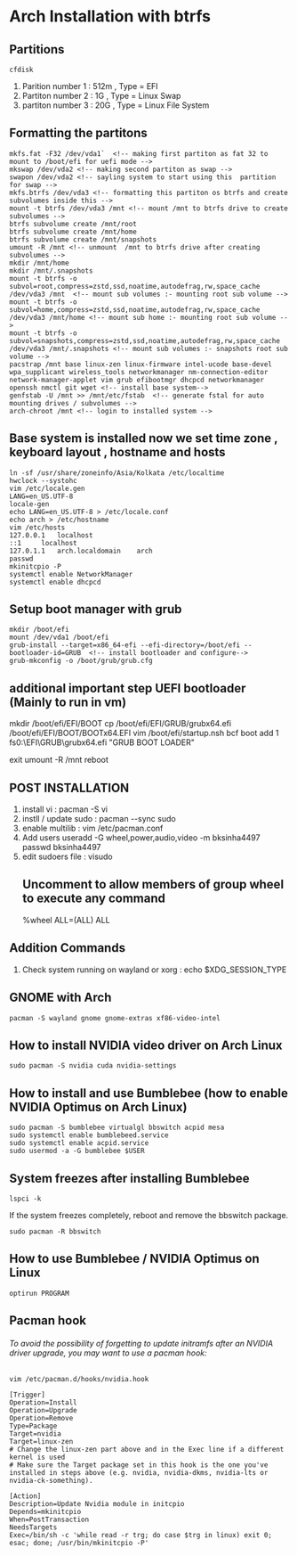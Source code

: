 # Arch Installation with btrfs
## Partitions
`cfdisk`
1. Parition number 1 : 512m , Type = EFI
2. Partiton number 2 : 1G , Type = Linux Swap
3. partiton number 3 : 20G , Type = Linux File System
## Formatting the partitons
```
mkfs.fat -F32 /dev/vda1`  <!-- making first partiton as fat 32 to mount to /boot/efi for uefi mode -->
mkswap /dev/vda2 <!-- making second partiton as swap -->
swapon /dev/vda2 <!-- sayling system to start using this  partition for swap -->
mkfs.btrfs /dev/vda3 <!-- formatting this partiton os btrfs and create subvolumes inside this -->
mount -t btrfs /dev/vda3 /mnt <!-- mount /mnt to btrfs drive to create subvolumes -->
btrfs subvolume create /mnt/root
btrfs subvolume create /mnt/home
btrfs subvolume create /mnt/snapshots
umount -R /mnt <!-- unmount  /mnt to btrfs drive after creating subvolumes -->
mkdir /mnt/home
mkdir /mnt/.snapshots
mount -t btrfs -o subvol=root,compress=zstd,ssd,noatime,autodefrag,rw,space_cache /dev/vda3 /mnt  <!-- mount sub volumes :- mounting root sub volume -->
mount -t btrfs -o subvol=home,compress=zstd,ssd,noatime,autodefrag,rw,space_cache /dev/vda3 /mnt/home <!-- mount sub home :- mounting root sub volume -->
mount -t btrfs -o subvol=snapshots,compress=zstd,ssd,noatime,autodefrag,rw,space_cache /dev/vda3 /mnt/.snapshots <!-- mount sub volumes :- snapshots root sub volume -->
pacstrap /mnt base linux-zen linux-firmware intel-ucode base-devel wpa_supplicant wireless_tools networkmanager nm-connection-editor network-manager-applet vim grub efibootmgr dhcpcd networkmanager openssh nmctl git wget <!-- install base system-->
genfstab -U /mnt >> /mnt/etc/fstab  <!-- generate fstal for auto mounting drives / subvolumes -->
arch-chroot /mnt <!-- login to installed system -->
```
## Base system is installed now we set time zone , keyboard layout , hostname and hosts
```
ln -sf /usr/share/zoneinfo/Asia/Kolkata /etc/localtime
hwclock --systohc
vim /etc/locale.gen
LANG=en_US.UTF-8
locale-gen
echo LANG=en_US.UTF-8 > /etc/locale.conf
echo arch > /etc/hostname
vim /etc/hosts
127.0.0.1	localhost
::1		localhost
127.0.1.1	arch.localdomain	arch
passwd
mkinitcpio -P
systemctl enable NetworkManager
systemctl enable dhcpcd
```
## Setup boot manager with grub
```
mkdir /boot/efi
mount /dev/vda1 /boot/efi
grub-install --target=x86_64-efi --efi-directory=/boot/efi --bootloader-id=GRUB  <!-- install bootloader and configure-->
grub-mkconfig -o /boot/grub/grub.cfg
```

## additional important step  UEFI bootloader (Mainly to run in vm)
<!-- if EFI partiton is mounted at /boot/efi -->
mkdir /boot/efi/EFI/BOOT
cp /boot/efi/EFI/GRUB/grubx64.efi /boot/efi/EFI/BOOT/BOOTx64.EFI
vim /boot/efi/startup.nsh
bcf boot add 1 fs0:\EFI\GRUB\grubx64.efi "GRUB BOOT LOADER"

exit
umount -R /mnt
reboot

## POST INSTALLATION
1. install vi : pacman -S vi
2. instll / update sudo :  pacman --sync sudo
3. enable multilib : vim /etc/pacman.conf
4. Add users
	useradd -G wheel,power,audio,video -m bksinha4497
	passwd bksinha4497
5. edit sudoers file : visudo
	## Uncomment to allow members of group wheel to execute any command
	%wheel ALL=(ALL) ALL
## Addition Commands

1. Check system running on wayland or xorg : echo $XDG_SESSION_TYPE

## GNOME with Arch

`pacman -S wayland gnome gnome-extras xf86-video-intel`

## How to install NVIDIA video driver on Arch Linux 

`sudo pacman -S nvidia cuda nvidia-settings`

## How to install and use Bumblebee (how to enable NVIDIA Optimus on Arch Linux)

```
sudo pacman -S bumblebee virtualgl bbswitch acpid mesa
sudo systemctl enable bumblebeed.service
sudo systemctl enable acpid.service
sudo usermod -a -G bumblebee $USER
```

## System freezes after installing Bumblebee

`lspci -k`

If the system freezes completely, reboot and remove the bbswitch package.

`sudo pacman -R bbswitch`

## How to use Bumblebee / NVIDIA Optimus on Linux

`optirun PROGRAM`

## Pacman hook
###### To avoid the possibility of forgetting to update initramfs after an NVIDIA driver upgrade, you may want to use a pacman hook:

`vim /etc/pacman.d/hooks/nvidia.hook`
```
[Trigger]
Operation=Install
Operation=Upgrade
Operation=Remove
Type=Package
Target=nvidia
Target=linux-zen
# Change the linux-zen part above and in the Exec line if a different kernel is used
# Make sure the Target package set in this hook is the one you've installed in steps above (e.g. nvidia, nvidia-dkms, nvidia-lts or nvidia-ck-something).

[Action]
Description=Update Nvidia module in initcpio
Depends=mkinitcpio
When=PostTransaction
NeedsTargets
Exec=/bin/sh -c 'while read -r trg; do case $trg in linux) exit 0; esac; done; /usr/bin/mkinitcpio -P'
```

